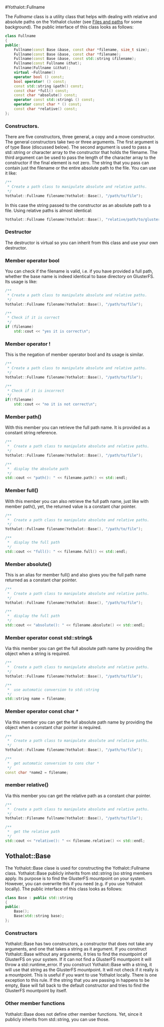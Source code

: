 #Yothalot::Fullname

The *Fullname* class is a utility class that helps with dealing with relative
and absolute paths on the Yothalot cluster (see [Files and paths](files "Files and paths")
for some background). The public interface of this class looks as follows:
```cpp
class Fullname
{
public:
    Fullname(const Base &base, const char *filename, size_t size);
    Fullname(const Base &base, const char *filename);
    Fullname(const Base &base, const std::string &filename);
    Fullname(const Fullname &that);
    Fullname(Fullname &&that);
    virtual ~Fullname()
    operator bool () const;
    bool operator! () const;
    const std::string &path() const;
    const char *full() const;
    const char *absolute() const;
    operator const std::string& () const;
    operator const char * () const;
    const char *relative() const;
};
```

### Constructors.

There are five constructors, three general, a copy and a move constructor.
The general constructors take two or three arguments. The first argument is of type
Base (discussed below). The second argument is used to pass a std::string
or character array to the constructor that holds the filename. The third argument can be used to pass
the length of the character array to the constructor if the final element
is not zero. The string that you pass can contain just the filename or
the entire absolute path to the file.
You can use it like:
```cpp
/**
 * Create a path class to manipulate absolute and relative paths.
 */
Yothalot::Fullname filename(Yothalot::Base(), "/path/to/file");
```
In this case the string passed to the constructor as an absolute path to
a file. Using relative paths is almost identical:
 
```cpp
Yothalot::Fullname filename(Yothalot::Base(), "relative/path/to/glusterfs/file");
```


### Destructor

The destructor is virtual so you can inherit from this class and use your
own destructor.


### Member operator bool

You can check if the filename is valid, i.e. if you have provided a full
path, whether the base name is indeed identical to base directory on GlusterFS.
Its usage is like:

```cpp
/**
 * Create a path class to manipulate absolute and relative paths.
 */
Yothalot::Fullname filename(Yothalot::Base(), "/path/to/file");

/**
 * Check if it is correct
 */
if (filename)
    std::cout << "yes it is correct\n";
```

### Member operator !

This is the negation of member operator bool and its usage is similar.
```cpp
/**
 * Create a path class to manipulate absolute and relative paths.
 */
Yothalot::Fullname filename(Yothalot::Base(), "/path/to/file");

/**
 * Check if it is incorrect
 */
if(!filename)
    std::cout << "no it is not correct\n";
```

### Member path()

With this member you can retrieve the full path name. It is provided as 
a constant string reference.
```cpp
/**
 *  Create a path class to manipulate absolute and relative paths.
 */
Yothalot::Fullname filename(Yothalot::Base(), "/path/to/file");

/**
 *  display the absolute path
 */
std::cout << "path(): " << filename.path() << std::endl;
```

### Member full()

With this member you can also retrieve the full path name, just like with
member path(), yet, the returned value is a constant char pointer.
```cpp
/**
 *  Create a path class to manipulate absolute and relative paths.
 */
Yothalot::Fullname filename(Yothalot::Base(), "/path/to/file");

/**
 *  display the full path
 */
std::cout << "full(): " << filename.full() << std::endl;
```


### Member absolute()

This is an alias for member full() and also gives you the full path name
returned as a constant char pointer.
```cpp
/**
 *  Create a path class to manipulate absolute and relative paths.
 */
Yothalot::Fullname filename(Yothalot::Base(), "/path/to/file");

/**
 *  display the full path
 */
std::cout << "absolute(): " << filename.absolute() << std::endl;
```

### Member operator const std::string&

Via this member you can get the full absolute path name by providing the
object when a string is required.
```cpp
/**
 *  Create a path class to manipulate absolute and relative paths.
 */
Yothalot::Fullname filename(Yothalot::Base(), "/path/to/file");

/**
 *  use automatic conversion to std::string
 */
std::string name = filename;
```

### Member operator const char *

Via this member you can get the full absolute path name by providing the
object when a constant char pointer is required.
```cpp
/**
 *  Create a path class to manipulate absolute and relative paths.
 */
Yothalot::Fullname filename(Yothalot::Base(), "/path/to/file");

/**
 *  get automatic conversion to cons char *
 */
const char *name2 = filename;
```

### member relative()

Via this member you can get the relative path as a constant char pointer.
```cpp
/**
 *  Create a path class to manipulate absolute and relative paths.
 */
Yothalot::Filename fullname(Yothalot::Base(), "/path/to/file");

/**
 *  get the relative path
 */
std::cout << "relative(): " << filename.relative() << std::endl;
```

## Yothalot::Base

The Yothalot::Base clase is used for constructing the Yothalot::Fullname
class. Yothalot::Base publicly inherits from std::string (so string members apply.
Its purpose is to find the GlusterFS mountpoint on your system. However,
you can overwrite this if you need (e.g. if you use Yothalot locally).
The public interface of this class looks as follows:

```cpp
class Base : public std::string
{
public:
    Base();
    Base(std::string base);
};
```


### Constructors

Yothalot::Base has two constructors, a constructor that does not take any
arguments, and one that takes a string as it argument. If you construct
Yothalot::Base without any arguments, it tries to find the mountpoint of
GlusterFS on your system. If it can not find a GlusterFS mountpoint it will
throw a std::runtime_error. If you construct Yothalot::Base with a string,
it will use that string as the GlusterFS mountpoint. It will not check if
it really is a mountpoint. This is useful if you want to use Yothalot
locally. There is one exception to this rule. If the string that you are
passing in happens to be empty, Base will fall back to the default constructor
and tries to find the GlusterFS mountpoint by itself.


### Other member functions

Yothalot::Base does not define other member functions. Yet, since it publicly
inherits from std::string, you can use those.

